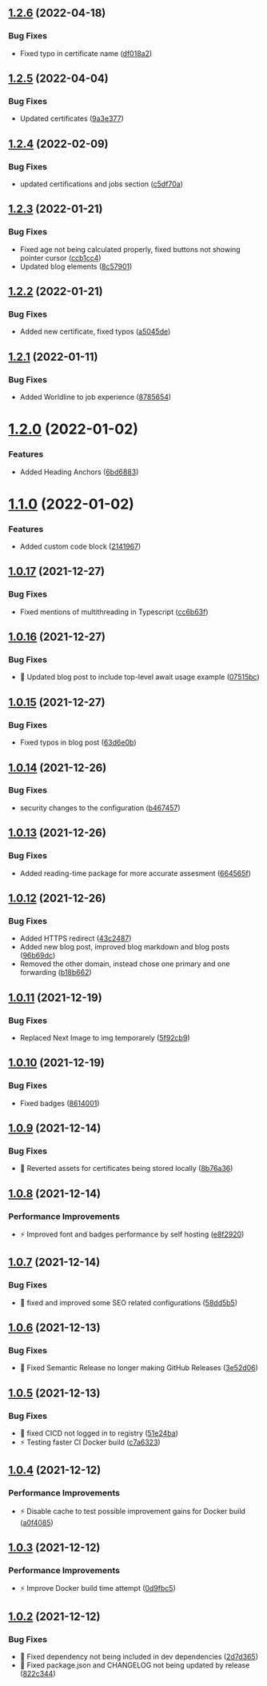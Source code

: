 ## [1.2.6](https://github.com/alinalihassan/portfolio/compare/v1.2.5...v1.2.6) (2022-04-18)


### Bug Fixes

* Fixed typo in certificate name ([df018a2](https://github.com/alinalihassan/portfolio/commit/df018a2fe1a5b12aed203080c989c5f9a0d62a16))

## [1.2.5](https://github.com/alinalihassan/portfolio/compare/v1.2.4...v1.2.5) (2022-04-04)


### Bug Fixes

* Updated certificates ([9a3e377](https://github.com/alinalihassan/portfolio/commit/9a3e377abdcbdf4cc8290e657f42240882d49dc2))

## [1.2.4](https://github.com/alinalihassan/portfolio/compare/v1.2.3...v1.2.4) (2022-02-09)


### Bug Fixes

* updated certifications and jobs section ([c5df70a](https://github.com/alinalihassan/portfolio/commit/c5df70a53ee28c5dc7c0781a587e3056de8c9974))

## [1.2.3](https://github.com/alinalihassan/portfolio/compare/v1.2.2...v1.2.3) (2022-01-21)


### Bug Fixes

* Fixed age not being calculated properly, fixed buttons not showing pointer cursor ([ccb1cc4](https://github.com/alinalihassan/portfolio/commit/ccb1cc44b79d9a5708ce6761b0f319a050c29f1b))
* Updated blog elements ([8c57901](https://github.com/alinalihassan/portfolio/commit/8c57901ed0662d9edf569de5f8d5380e19238254))

## [1.2.2](https://github.com/alinalihassan/portfolio/compare/v1.2.1...v1.2.2) (2022-01-21)


### Bug Fixes

* Added new certificate, fixed typos ([a5045de](https://github.com/alinalihassan/portfolio/commit/a5045de394eb83ef7fbd37659a19194e0db5b0f1))

## [1.2.1](https://github.com/alinalihassan/portfolio/compare/v1.2.0...v1.2.1) (2022-01-11)


### Bug Fixes

* Added Worldline to job experience ([8785654](https://github.com/alinalihassan/portfolio/commit/87856541c7653aa9e4645331ce564cee88c79d3c))

# [1.2.0](https://github.com/alinalihassan/portfolio/compare/v1.1.0...v1.2.0) (2022-01-02)


### Features

* Added Heading Anchors ([6bd6883](https://github.com/alinalihassan/portfolio/commit/6bd6883b0d905c0854107a2973bd64d58e12535d))

# [1.1.0](https://github.com/alinalihassan/portfolio/compare/v1.0.17...v1.1.0) (2022-01-02)


### Features

* Added custom code block ([2141967](https://github.com/alinalihassan/portfolio/commit/2141967c01e14f49f931c60b55918acc2a11fd78))

## [1.0.17](https://github.com/alinalihassan/portfolio/compare/v1.0.16...v1.0.17) (2021-12-27)


### Bug Fixes

* Fixed mentions of multithreading in Typescript ([cc6b63f](https://github.com/alinalihassan/portfolio/commit/cc6b63f4000dbd715fa117f38bf356bd0ea7c94f))

## [1.0.16](https://github.com/alinalihassan/portfolio/compare/v1.0.15...v1.0.16) (2021-12-27)


### Bug Fixes

* :memo: Updated blog post to include top-level await usage example ([07515bc](https://github.com/alinalihassan/portfolio/commit/07515bcedaceb30a20e8eef376e3e30f0bd63eb9))

## [1.0.15](https://github.com/alinalihassan/portfolio/compare/v1.0.14...v1.0.15) (2021-12-27)


### Bug Fixes

* Fixed typos in blog post ([63d6e0b](https://github.com/alinalihassan/portfolio/commit/63d6e0b07f78b7b4b957bfe8d44b9033d3db922d))

## [1.0.14](https://github.com/alinalihassan/portfolio/compare/v1.0.13...v1.0.14) (2021-12-26)


### Bug Fixes

* security changes to the configuration ([b467457](https://github.com/alinalihassan/portfolio/commit/b46745798eb5cc45c912ca4e2f59e3a5723cb3b9))

## [1.0.13](https://github.com/alinalihassan/portfolio/compare/v1.0.12...v1.0.13) (2021-12-26)


### Bug Fixes

* Added reading-time package for more accurate assesment ([664565f](https://github.com/alinalihassan/portfolio/commit/664565f065da901faede1fd5236e236d4d1a1656))

## [1.0.12](https://github.com/alinalihassan/portfolio/compare/v1.0.11...v1.0.12) (2021-12-26)


### Bug Fixes

* Added HTTPS redirect ([43c2487](https://github.com/alinalihassan/portfolio/commit/43c2487a7ed5256f970ccbafd91a08ff9314a61e))
* Added new blog post, improved blog markdown and blog posts ([96b69dc](https://github.com/alinalihassan/portfolio/commit/96b69dcc5521c5ac766956fcde76256d2f425e55))
* Removed the other domain, instead chose one primary and one forwarding ([b18b662](https://github.com/alinalihassan/portfolio/commit/b18b662d301c5341313f6364902975944afe8a27))

## [1.0.11](https://github.com/alinalihassan/portfolio/compare/v1.0.10...v1.0.11) (2021-12-19)


### Bug Fixes

* Replaced Next Image to img temporarely ([5f92cb9](https://github.com/alinalihassan/portfolio/commit/5f92cb9f50d66892659b44a95f2bacac8aa906b7))

## [1.0.10](https://github.com/alinalihassan/portfolio/compare/v1.0.9...v1.0.10) (2021-12-19)


### Bug Fixes

* Fixed badges ([8614001](https://github.com/alinalihassan/portfolio/commit/86140013569c5a07a48fa41cc3db248a2c3e96d5))

## [1.0.9](https://github.com/alinalihassan/portfolio/compare/v1.0.8...v1.0.9) (2021-12-14)


### Bug Fixes

* :bug: Reverted assets for certificates being stored locally ([8b76a36](https://github.com/alinalihassan/portfolio/commit/8b76a36548ec836425d9cced75fcdde4bfc387f1))

## [1.0.8](https://github.com/alinalihassan/portfolio/compare/v1.0.7...v1.0.8) (2021-12-14)


### Performance Improvements

* :zap: Improved font and badges performance by self hosting ([e8f2920](https://github.com/alinalihassan/portfolio/commit/e8f2920dbf23e53f2bd5516e746da135b5e0d9dc))

## [1.0.7](https://github.com/alinalihassan/portfolio/compare/v1.0.6...v1.0.7) (2021-12-14)


### Bug Fixes

* :wrench: fixed and improved some SEO related configurations ([58dd5b5](https://github.com/alinalihassan/portfolio/commit/58dd5b5171d4d52efdb039d686c466077fd852e2))

## [1.0.6](https://github.com/alinalihassan/portfolio/compare/v1.0.5...v1.0.6) (2021-12-13)


### Bug Fixes

* :bug: Fixed Semantic Release no longer making GitHub Releases ([3e52d06](https://github.com/alinalihassan/portfolio/commit/3e52d0669678e7063bcad543fb5958bd63469492))

## [1.0.5](https://github.com/alinalihassan/portfolio/compare/v1.0.4...v1.0.5) (2021-12-13)


### Bug Fixes

* :bug: fixed CICD not logged in to registry ([51e24ba](https://github.com/alinalihassan/portfolio/commit/51e24ba0ca37b95e188ad09e5bf6b8a0445473e5))
* :zap: Testing faster CI Docker build ([c7a6323](https://github.com/alinalihassan/portfolio/commit/c7a6323ef08142f293ee6a76fd2053a791d9313d))

## [1.0.4](https://github.com/alinalihassan/portfolio/compare/v1.0.3...v1.0.4) (2021-12-12)


### Performance Improvements

* :zap: Disable cache to test possible improvement gains for Docker build ([a0f4085](https://github.com/alinalihassan/portfolio/commit/a0f40851a6901721567a2303cafbab393f79a2f8))

## [1.0.3](https://github.com/alinalihassan/portfolio/compare/v1.0.2...v1.0.3) (2021-12-12)


### Performance Improvements

* :zap: Improve Docker build time attempt ([0d9fbc5](https://github.com/alinalihassan/portfolio/commit/0d9fbc5898d99d7f087bf8f47d940d03ae4a7cc4))

## [1.0.2](https://github.com/alinalihassan/portfolio/compare/v1.0.1...v1.0.2) (2021-12-12)


### Bug Fixes

* :bug: Fixed dependency not being included in dev dependencies ([2d7d365](https://github.com/alinalihassan/portfolio/commit/2d7d36585bbd35636b6bb80b332f74d7dc2ac526))
* :bug: Fixed package.json and CHANGELOG not being updated by release ([822c344](https://github.com/alinalihassan/portfolio/commit/822c3443130a9e4fd31fef8431645784fee24717))
